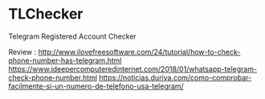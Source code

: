 # TLChecker
Telegram Registered Account Checker

Review :
http://www.ilovefreesoftware.com/24/tutorial/how-to-check-phone-number-has-telegram.html
https://www.ideepercomputeredinternet.com/2018/01/whatsapp-telegram-check-phone-number.html
https://noticias.duriva.com/como-comprobar-facilmente-si-un-numero-de-telefono-usa-telegram/
